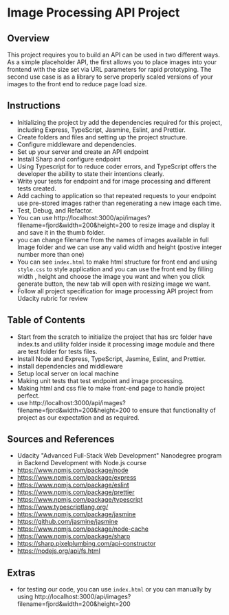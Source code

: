 # Image Processing API Project

## Overview

This project requires you to build an API can be used in two different ways. As a simple placeholder API, the first allows you to place images into your frontend with the size set via URL parameters for rapid prototyping. The second use case is as a library to serve properly scaled versions of your images to the front end to reduce page load size.

## Instructions

- Initializing the project by add the dependencies required for this project, including Express, TypeScript, Jasmine, Eslint, and Prettier.
- Create folders and files and setting up the project structure.
- Configure middleware and dependencies.
- Set up your server and create an API endpoint
- Install Sharp and configure endpoint
- Using Typescript for to reduce coder errors, and TypeScript offers the developer the ability to state their intentions clearly.
- Write your tests for endpoint and for image processing and different tests created.
- Add caching to application so that repeated requests to your endpoint use pre-stored images rather than regenerating a new image each time.
- Test, Debug, and Refactor.
- You can use http://localhost:3000/api/images?filename=fjord&width=200&height=200 to resize image and display it and save it in the thumb folder.
- you can change filename from the names of images available in full Image folder and we can use any valid width and height (postive integer number more than one)
- You can see `index.html` to make html structure for front end and using `style.css` to style application and you can use the front end by filling width , height and choose the image you want and when you click generate button, the new tab will open with resizing image we want.
- Follow all project specification for image processing API project from Udacity rubric for review

## Table of Contents

- Start from the scratch to initialize the project that has src folder have index.ts and utility folder inside it processing image module and there are test folder for tests files.
- Install Node and Express, TypeScript, Jasmine, Eslint, and Prettier.
- install dependencies and middleware
- Setup local server on local machine
- Making unit tests that test endpoint and image processing.
- Making html and css file to make front-end page to handle project perfect.
- use http://localhost:3000/api/images?filename=fjord&width=200&height=200 to ensure that functionality of project as our expectation and as required.

## Sources and References

- Udacity "Advanced Full-Stack Web Development" Nanodegree program in Backend Development with Node.js course
- https://www.npmjs.com/package/node
- https://www.npmjs.com/package/express
- https://www.npmjs.com/package/eslint
- https://www.npmjs.com/package/prettier
- https://www.npmjs.com/package/typescript
- https://www.typescriptlang.org/
- https://www.npmjs.com/package/jasmine
- https://github.com/jasmine/jasmine
- https://www.npmjs.com/package/node-cache
- https://www.npmjs.com/package/sharp
- https://sharp.pixelplumbing.com/api-constructor
- https://nodejs.org/api/fs.html

## Extras

- for testing our code, you can use `index.html` or you can manually by using http://localhost:3000/api/images?filename=fjord&width=200&height=200
